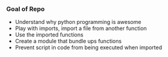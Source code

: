 ### Goal of Repo
* Understand why python programming is awesome 
* Play with imports, import  a file from another function
* Use the imported functions
* Create a module that bundle ups functions 
* Prevent script in code from being executed when imported
